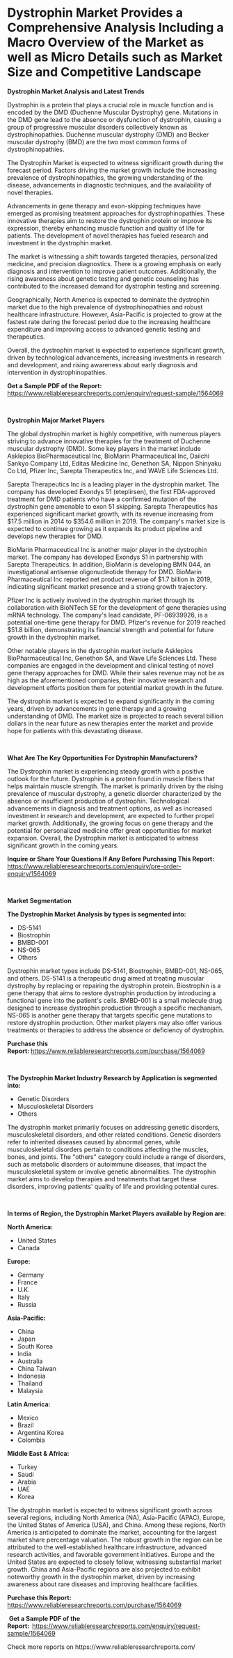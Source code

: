 <p><h1>Dystrophin Market Provides a Comprehensive Analysis Including a Macro Overview of the Market as well as Micro Details such as Market Size and Competitive Landscape</h1></p><p><strong>Dystrophin Market Analysis and Latest Trends</strong></p>
<p><p>Dystrophin is a protein that plays a crucial role in muscle function and is encoded by the DMD (Duchenne Muscular Dystrophy) gene. Mutations in the DMD gene lead to the absence or dysfunction of dystrophin, causing a group of progressive muscular disorders collectively known as dystrophinopathies. Duchenne muscular dystrophy (DMD) and Becker muscular dystrophy (BMD) are the two most common forms of dystrophinopathies.</p><p>The Dystrophin Market is expected to witness significant growth during the forecast period. Factors driving the market growth include the increasing prevalence of dystrophinopathies, the growing understanding of the disease, advancements in diagnostic techniques, and the availability of novel therapies.</p><p>Advancements in gene therapy and exon-skipping techniques have emerged as promising treatment approaches for dystrophinopathies. These innovative therapies aim to restore the dystrophin protein or improve its expression, thereby enhancing muscle function and quality of life for patients. The development of novel therapies has fueled research and investment in the dystrophin market.</p><p>The market is witnessing a shift towards targeted therapies, personalized medicine, and precision diagnostics. There is a growing emphasis on early diagnosis and intervention to improve patient outcomes. Additionally, the rising awareness about genetic testing and genetic counseling has contributed to the increased demand for dystrophin testing and screening.</p><p>Geographically, North America is expected to dominate the dystrophin market due to the high prevalence of dystrophinopathies and robust healthcare infrastructure. However, Asia-Pacific is projected to grow at the fastest rate during the forecast period due to the increasing healthcare expenditure and improving access to advanced genetic testing and therapeutics.</p><p>Overall, the dystrophin market is expected to experience significant growth, driven by technological advancements, increasing investments in research and development, and rising awareness about early diagnosis and intervention in dystrophinopathies.</p></p>
<p><strong>Get a Sample PDF of the Report:&nbsp;</strong> <a href="https://www.reliableresearchreports.com/enquiry/request-sample/1564069">https://www.reliableresearchreports.com/enquiry/request-sample/1564069</a></p>
<p>&nbsp;</p>
<p><strong>Dystrophin Major Market Players</strong></p>
<p><p>The global dystrophin market is highly competitive, with numerous players striving to advance innovative therapies for the treatment of Duchenne muscular dystrophy (DMD). Some key players in the market include Asklepios BioPharmaceutical Inc, BioMarin Pharmaceutical Inc, Daiichi Sankyo Company Ltd, Editas Medicine Inc, Genethon SA, Nippon Shinyaku Co Ltd, Pfizer Inc, Sarepta Therapeutics Inc, and WAVE Life Sciences Ltd.</p><p>Sarepta Therapeutics Inc is a leading player in the dystrophin market. The company has developed Exondys 51 (eteplirsen), the first FDA-approved treatment for DMD patients who have a confirmed mutation of the dystrophin gene amenable to exon 51 skipping. Sarepta Therapeutics has experienced significant market growth, with its revenue increasing from $17.5 million in 2014 to $354.6 million in 2019. The company's market size is expected to continue growing as it expands its product pipeline and develops new therapies for DMD.</p><p>BioMarin Pharmaceutical Inc is another major player in the dystrophin market. The company has developed Exondys 51 in partnership with Sarepta Therapeutics. In addition, BioMarin is developing BMN 044, an investigational antisense oligonucleotide therapy for DMD. BioMarin Pharmaceutical Inc reported net product revenue of $1.7 billion in 2019, indicating significant market presence and a strong growth trajectory.</p><p>Pfizer Inc is actively involved in the dystrophin market through its collaboration with BioNTech SE for the development of gene therapies using mRNA technology. The company's lead candidate, PF-06939926, is a potential one-time gene therapy for DMD. Pfizer's revenue for 2019 reached $51.8 billion, demonstrating its financial strength and potential for future growth in the dystrophin market.</p><p>Other notable players in the dystrophin market include Asklepios BioPharmaceutical Inc, Genethon SA, and Wave Life Sciences Ltd. These companies are engaged in the development and clinical testing of novel gene therapy approaches for DMD. While their sales revenue may not be as high as the aforementioned companies, their innovative research and development efforts position them for potential market growth in the future.</p><p>The dystrophin market is expected to expand significantly in the coming years, driven by advancements in gene therapy and a growing understanding of DMD. The market size is projected to reach several billion dollars in the near future as new therapies enter the market and provide hope for patients with this devastating disease.</p></p>
<p>&nbsp;</p>
<p><strong>What Are The Key Opportunities For Dystrophin Manufacturers?</strong></p>
<p><p>The Dystrophin market is experiencing steady growth with a positive outlook for the future. Dystrophin is a protein found in muscle fibers that helps maintain muscle strength. The market is primarily driven by the rising prevalence of muscular dystrophy, a genetic disorder characterized by the absence or insufficient production of dystrophin. Technological advancements in diagnosis and treatment options, as well as increased investment in research and development, are expected to further propel market growth. Additionally, the growing focus on gene therapy and the potential for personalized medicine offer great opportunities for market expansion. Overall, the Dystrophin market is anticipated to witness significant growth in the coming years.</p></p>
<p><strong>Inquire or Share Your Questions If Any Before Purchasing This Report:</strong> <a href="https://www.reliableresearchreports.com/enquiry/pre-order-enquiry/1564069">https://www.reliableresearchreports.com/enquiry/pre-order-enquiry/1564069</a></p>
<p>&nbsp;</p>
<p><strong>Market Segmentation</strong></p>
<p><strong>The Dystrophin Market Analysis by types is segmented into:</strong></p>
<p><ul><li>DS-5141</li><li>Biostrophin</li><li>BMBD-001</li><li>NS-065</li><li>Others</li></ul></p>
<p><p>Dystrophin market types include DS-5141, Biostrophin, BMBD-001, NS-065, and others. DS-5141 is a therapeutic drug aimed at treating muscular dystrophy by replacing or repairing the dystrophin protein. Biostrophin is a gene therapy that aims to restore dystrophin production by introducing a functional gene into the patient's cells. BMBD-001 is a small molecule drug designed to increase dystrophin production through a specific mechanism. NS-065 is another gene therapy that targets specific gene mutations to restore dystrophin production. Other market players may also offer various treatments or therapies to address the absence or deficiency of dystrophin.</p></p>
<p><strong>Purchase this Report:&nbsp;</strong><a href="https://www.reliableresearchreports.com/purchase/1564069">https://www.reliableresearchreports.com/purchase/1564069</a></p>
<p>&nbsp;</p>
<p><strong>The Dystrophin Market Industry Research by Application is segmented into:</strong></p>
<p><ul><li>Genetic Disorders</li><li>Musculoskeletal Disorders</li><li>Others</li></ul></p>
<p><p>The dystrophin market primarily focuses on addressing genetic disorders, musculoskeletal disorders, and other related conditions. Genetic disorders refer to inherited diseases caused by abnormal genes, while musculoskeletal disorders pertain to conditions affecting the muscles, bones, and joints. The "others" category could include a range of disorders, such as metabolic disorders or autoimmune diseases, that impact the musculoskeletal system or involve genetic abnormalities. The dystrophin market aims to develop therapies and treatments that target these disorders, improving patients' quality of life and providing potential cures.</p></p>
<p>&nbsp;</p>
<p><strong>In terms of Region, the Dystrophin Market Players available by Region are:</strong></p>
<p>
    <p> <strong> North America: </strong>
        <ul>
            <li>United States</li>
            <li>Canada</li>
        </ul>
        </p> 
    <p> <strong> Europe: </strong>
        <ul>
            <li>Germany</li>
            <li>France</li>
            <li>U.K.</li>
            <li>Italy</li>
            <li>Russia</li>
        </ul>
        </p> 
    <p> <strong> Asia-Pacific: </strong>
        <ul>
            <li>China</li>
            <li>Japan</li>
            <li>South Korea</li>
            <li>India</li>
            <li>Australia</li>
            <li>China Taiwan</li>
            <li>Indonesia</li>
            <li>Thailand</li>
            <li>Malaysia</li>
        </ul>
        </p> 
    <p> <strong> Latin America: </strong>
        <ul>
            <li>Mexico</li>
            <li>Brazil</li>
            <li>Argentina Korea</li>
            <li>Colombia</li>
        </ul>
        </p> 
    <p> <strong> Middle East & Africa: </strong>
        <ul>
            <li>Turkey</li>
            <li>Saudi</li>
            <li>Arabia</li>
            <li>UAE</li>
            <li>Korea</li>
        </ul>
    </p>
    </p>
<p><p>The dystrophin market is expected to witness significant growth across several regions, including North America (NA), Asia-Pacific (APAC), Europe, the United States of America (USA), and China. Among these regions, North America is anticipated to dominate the market, accounting for the largest market share percentage valuation. The robust growth in the region can be attributed to the well-established healthcare infrastructure, advanced research activities, and favorable government initiatives. Europe and the United States are expected to closely follow, witnessing substantial market growth. China and Asia-Pacific regions are also projected to exhibit noteworthy growth in the dystrophin market, driven by increasing awareness about rare diseases and improving healthcare facilities.</p></p>
<p><strong>Purchase this Report: </strong><a href="https://www.reliableresearchreports.com/purchase/1564069">https://www.reliableresearchreports.com/purchase/1564069</a></p>
<p>&nbsp;<strong>Get a Sample PDF of the Report:&nbsp;&nbsp;</strong><a href="https://www.reliableresearchreports.com/enquiry/request-sample/1564069">https://www.reliableresearchreports.com/enquiry/request-sample/1564069</a></p>
<p><strong></strong></p>
<p>Check more reports on https://www.reliableresearchreports.com/</p>